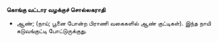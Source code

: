**கொங்கு வட்டார வழக்குச் சொல்லகராதி**
- ஆண்; (நாய்; பூனை போன்ற பிராணி வகைகளில் ஆண் குட்டிகள்). இந்த நாயி கடுவங்குட்டி போட்டுருக்குது.

